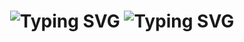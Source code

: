 <div align="Center">
    <h1>
        <img src="https://readme-typing-svg.herokuapp.com?font=Rubik&size=40&duration=2000&color=00ff00&left=true&vCenter=true&width=700&lines=Hello;Hola;你好;Hallo;Bonjour;Ciao;こんにちは;안녕하세요;مرحبا;nuqneH;Olá" alt="Typing SVG"/>
        <img src="https://readme-typing-svg.herokuapp.com?font=Rubik&size=40&duration=4000&color=0000ff&left=true&vCenter=true&width=700&lines=I'm+Mirko+...;...+Full+Stack+Developer+...;+based+in+Germany+...;+this+is+...;my+GitHub" alt="Typing SVG"/>
    </h1>
</div>
